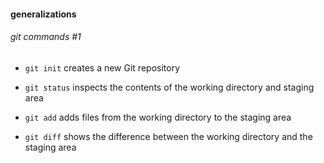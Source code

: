 #### generalizations

###### git commands #1

- `git init` creates a new Git repository

- `git status` inspects the contents of the working directory and staging area

- `git add` adds files from the working directory to the staging area

- `git diff` shows the difference between the working directory and the staging area
